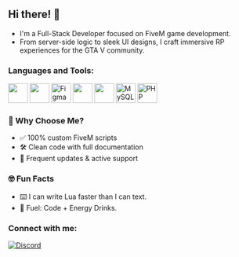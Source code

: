 ## Hi there! 👋  

- I'm a Full-Stack Developer focused on FiveM game development.  
- From server-side logic to sleek UI designs, I craft immersive RP experiences for the GTA V community.

### Languages and Tools:
<p align="left">
  <img src="https://cdn.jsdelivr.net/gh/devicons/devicon/icons/html5/html5-original.svg" height="40"/>
  <img src="https://cdn.jsdelivr.net/gh/devicons/devicon/icons/css3/css3-original.svg" height="40"/>
  <img src="https://cdn.jsdelivr.net/gh/devicons/devicon/icons/figma/figma-original.svg" height="40" alt="Figma" />
  <img src="https://cdn.jsdelivr.net/gh/devicons/devicon/icons/javascript/javascript-original.svg" height="40"/>
  <img src="https://cdn.jsdelivr.net/gh/devicons/devicon/icons/lua/lua-original.svg" height="40"/>
  <img src="https://www.vectorlogo.zone/logos/mysql/mysql-ar21.svg" alt="MySQL" height="40" />
  <img src="https://www.vectorlogo.zone/logos/php/php-icon.svg" alt="PHP" height="40" />
</p>

### 💎 Why Choose Me?
- ✅ 100% custom FiveM scripts
- 🛠️ Clean code with full documentation
- 🔄 Frequent updates & active support

### 🤓 Fun Facts
- ⌨️ I can write Lua faster than I can text.
- 🧃 Fuel: Code + Energy Drinks.

### Connect with me:
[![Discord](https://img.shields.io/badge/Discord-000000?style=for-the-badge&logo=discord&logoColor=white)](https://discord.com/users/1007232883708153926/)
